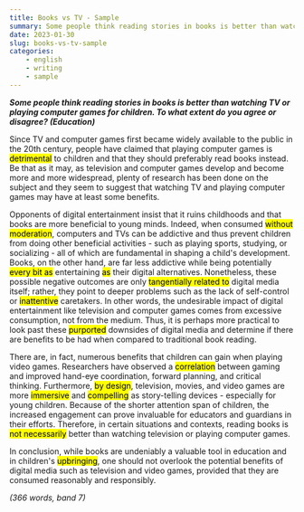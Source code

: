 ```yaml
---
title: Books vs TV - Sample
summary: Some people think reading stories in books is better than watching TV or playing computer games for children. To what extent do you agree or disagree? (Education)
date: 2023-01-30
slug: books-vs-tv-sample
categories:
    - english
    - writing
    - sample
---
```


***Some people think reading stories in books is better than watching TV or playing computer games for children. To what extent do you agree or disagree? (Education)***

Since TV and computer games first became widely available to the public in the 20th century, people have claimed that playing computer games is <mark>detrimental</mark> to children and that they should preferably read books instead. Be that as it may, as television and computer games develop and become more and more widespread, plenty of research has been done on the subject and they seem to suggest that watching TV and playing computer games may have at least some benefits.

Opponents of digital entertainment insist that it ruins childhoods and that books are more beneficial to young minds. Indeed, when consumed <mark>without moderation</mark>, computers and TVs can be addictive and thus prevent children from doing other beneficial activities - such as playing sports, studying, or socializing - all of which are fundamental in shaping a child's development. Books, on the other hand, are far less addictive while being potentially <mark>every bit as</mark> entertaining <mark>as</mark> their digital alternatives. Nonetheless, these possible negative outcomes are only <mark>tangentially related to</mark> digital media itself; rather, they point to deeper problems such as the lack of self-control or <mark>inattentive</mark> caretakers. In other words, the undesirable impact of digital entertainment like television and computer games comes from excessive consumption, not from the medium. Thus, it is perhaps more practical to look past these <mark>purported</mark> downsides of digital media and determine if there are benefits to be had when compared to traditional book reading.

There are, in fact, numerous benefits that children can gain when playing video games. Researchers have observed a <mark>correlation</mark> between gaming and improved hand-eye coordination, forward planning, and critical thinking. Furthermore, <mark>by design</mark>, television, movies, and video games are more <mark>immersive</mark> and <mark>compelling</mark> as story-telling devices - especially for young children. Because of the shorter attention span of children, the increased engagement can prove invaluable for educators and guardians in their efforts. Therefore, in certain situations and contexts, reading books is <mark>not necessarily</mark> better than watching television or playing computer games.

In conclusion, while books are undeniably a valuable tool in education and in children's <mark>upbringing</mark>, one should not overlook the potential benefits of digital media such as television and video games, provided that they are consumed reasonably and responsibly.

*(366 words, band 7)*
